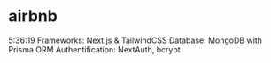 # airbnb
5:36:19
Frameworks: Next.js & TailwindCSS
Database: MongoDB with Prisma ORM
Authentification: NextAuth, bcrypt